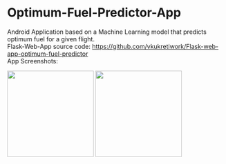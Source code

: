 # Optimum-Fuel-Predictor-App
Android Application based on a Machine Learning model that predicts optimum fuel for a given flight.  
Flask-Web-App source code: https://github.com/vkukretiwork/Flask-web-app-optimum-fuel-predictor  
App Screenshots:  

<img src="https://github.com/vkukretiwork/Optimum-Fuel-Predictor-App/assets/81283669/6f152351-9130-4a55-9260-3e144dbabb73" width="200">
<img src="https://github.com/vkukretiwork/Optimum-Fuel-Predictor-App/assets/81283669/95020a49-d7aa-48f0-8918-e2573e72e5a1" width="200">
